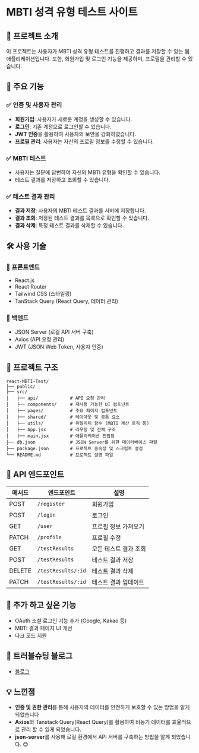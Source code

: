 # MBTI 성격 유형 테스트 사이트

## 📌 프로젝트 소개
이 프로젝트는 사용자가 MBTI 성격 유형 테스트를 진행하고 결과를 저장할 수 있는 웹 애플리케이션입니다. 또한, 회원가입 및 로그인 기능을 제공하며, 프로필을 관리할 수 있습니다.

## 🚀 주요 기능
### ✅ 인증 및 사용자 관리
- **회원가입**: 사용자가 새로운 계정을 생성할 수 있습니다.
- **로그인**: 기존 계정으로 로그인할 수 있습니다.
- **JWT 인증**을 활용하여 사용자의 보안을 강화하였습니다.
- **프로필 관리**: 사용자는 자신의 프로필 정보를 수정할 수 있습니다.

### ✅ MBTI 테스트
- 사용자는 질문에 답변하여 자신의 MBTI 유형을 확인할 수 있습니다.
- 테스트 결과를 저장하고 조회할 수 있습니다.

### ✅ 테스트 결과 관리
- **결과 저장**: 사용자의 MBTI 테스트 결과를 서버에 저장합니다.
- **결과 조회**: 저장된 테스트 결과를 목록으로 확인할 수 있습니다.
- **결과 삭제**: 특정 테스트 결과를 삭제할 수 있습니다.

## 🛠️ 사용 기술
### 🔹 프론트엔드
- React.js
- React Router
- Tailwind CSS (스타일링)
- TanStack Query (React Query, 데이터 관리)

### 🔹 백엔드
- JSON Server (로컬 API 서버 구축)
- Axios (API 요청 관리)
- JWT (JSON Web Token, 사용자 인증)

## 📂 프로젝트 구조
```
react-MBTI-Test/
├── public/
├── src/
│   ├── api/            # API 요청 관리
│   ├── components/     # 재사용 가능한 UI 컴포넌트
│   ├── pages/          # 주요 페이지 컴포넌트
│   ├── shared/         # 레이아웃 및 공통 요소
│   ├── utils/          # 유틸리티 함수 (MBTI 계산 로직 등)
│   ├── App.jsx         # 라우팅 및 전체 구조
│   ├── main.jsx        # 애플리케이션 진입점
├── db.json             # JSON Server를 위한 데이터베이스 파일
├── package.json        # 프로젝트 종속성 및 스크립트 설정
└── README.md           # 프로젝트 설명 파일
```

## 📝 API 엔드포인트
| 메서드 | 엔드포인트             | 설명 |
|--------|----------------------|------|
| POST   | `/register`          | 회원가입 |
| POST   | `/login`             | 로그인 |
| GET    | `/user`              | 프로필 정보 가져오기 |
| PATCH  | `/profile`           | 프로필 수정 |
| GET    | `/testResults`       | 모든 테스트 결과 조회 |
| POST   | `/testResults`       | 테스트 결과 저장 |
| DELETE | `/testResults/:id`   | 테스트 결과 삭제 |
| PATCH  | `/testResults/:id`   | 테스트 결과 업데이트 |

## 📌 추가 하고 싶은 기능
- OAuth 소셜 로그인 기능 추가 (Google, Kakao 등)
- MBTI 결과 페이지 UI 개선
- 다크 모드 지원

## 📢 트러블슈팅 블로그
- [블로그](https://devyu0001.tistory.com/73)

## 💡 느낀점
- **인증 및 권한 관리**를 통해 사용자의 데이터를 안전하게 보호할 수 있는 방법을 알게 되었습니다
- **Axios**와 Tanstack Query(React Query)를 활용하여 비동기 데이터를 효율적으로 관리 할 수 있게 되었습니다.
- **json-server**를 사용해 로컬 환경에서 API 서버를 구축하는 방법을 알게 되었습니다. 😊

